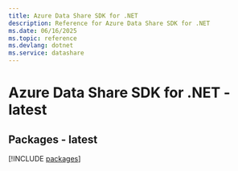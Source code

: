 ```yaml
---
title: Azure Data Share SDK for .NET
description: Reference for Azure Data Share SDK for .NET
ms.date: 06/16/2025
ms.topic: reference
ms.devlang: dotnet
ms.service: datashare
---
```

# Azure Data Share SDK for .NET - latest
## Packages - latest
[!INCLUDE [packages](data-share-index.md)]